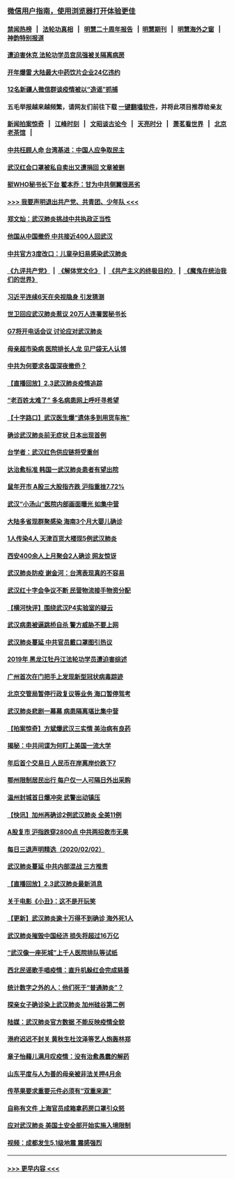 ### [微信用户指南，使用浏览器打开体验更佳](https://github.com/gfw-breaker/banned-news1/blob/master/indexes/wechat-guide.md?t=0)
#### [禁闻热榜](热点新闻.md?t=0)  &nbsp;&nbsp;|&nbsp;&nbsp; [法轮功真相](https://github.com/gfw-breaker/truth/blob/master/README.md?t=0) &nbsp;&nbsp;|&nbsp;&nbsp; [明慧二十周年报告](https://github.com/gfw-breaker/mh-reports/blob/master/README.md?t=0) &nbsp;&nbsp;|&nbsp;&nbsp;[明慧期刊](https://github.com/gfw-breaker/mh-qikan) &nbsp;&nbsp;|&nbsp;&nbsp; [明慧海外之窗](https://github.com/gfw-breaker/mh-news/blob/master/README.md?t=0) &nbsp;&nbsp;|&nbsp;&nbsp; [神韵特别报道](https://github.com/gfw-breaker/mh-news/blob/master/shenyun.md?t=0)
#### [遭迫害休克 法轮功学员宫凤强被关隔离病房](../pages/nsc413/n11841492.md?t=02040233) 
#### [开年爆雷  大陆最大中药饮片企业24亿违约](../pages/nsc413/n11841904.md?t=02040233) 
#### [12名新疆人微信群谈疫情被以“造谣”抓捕](../pages/nsc413/n11839897.md?t=02040233) 
#### 五毛举报越来越频繁，请网友们前往下载 [一键翻墙软件](https://github.com/gfw-breaker/ssr-accounts)，并将此项目推荐给亲友
#### [新闻拍案惊奇](https://github.com/gfw-breaker/banned-news1/blob/master/pages/link4.md) &nbsp;&nbsp;|&nbsp;&nbsp; [江峰时刻](https://github.com/gfw-breaker/banned-news1/blob/master/pages/link4.md) &nbsp;&nbsp;|&nbsp;&nbsp; [文昭谈古论今](https://github.com/gfw-breaker/banned-news1/blob/master/pages/link4.md) &nbsp;&nbsp;|&nbsp;&nbsp; [天亮时分](https://github.com/gfw-breaker/banned-news1/blob/master/pages/link4.md) &nbsp;&nbsp;|&nbsp;&nbsp; [萧茗看世界](https://github.com/gfw-breaker/banned-news1/blob/master/pages/link4.md) &nbsp;&nbsp;|&nbsp;&nbsp; [北京老茶馆](https://github.com/gfw-breaker/banned-news1/blob/master/pages/link4.md) &nbsp;&nbsp;|&nbsp;&nbsp; 
#### [中共枉顾人命 台湾基进：中国人应争取民主](../pages/nsc413/n11841532.md?t=02040233) 
#### [武汉红会口罩被私自卖出又遭捐回 文章被删](../pages/nsc413/n11841871.md?t=02040233) 
#### [挺WHO秘书长下台 翟本乔：甘为中共侧翼很恶劣](../pages/nsc413/n11841484.md?t=02040233) 
#### [>>> 我要声明退出共产党、共青团、少年队 <<<](https://github.com/begood0513/goodnews/blob/master/quit/letter.md) 
#### [郑文灿：武汉肺炎挑战中共执政正当性](../pages/nsc413/n11841537.md?t=02040233) 
#### [他国从中国撤侨 中共接近400人回武汉](../pages/nsc413/n11841290.md?t=02040233) 
#### [中共官方3度改口：儿童孕妇易感染武汉肺炎](../pages/nsc413/n11841631.md?t=02040233) 
#### [《九评共产党》](https://github.com/begood0513/9ping.md/blob/master/README.md) &nbsp;|&nbsp; [《解体党文化》](../../../../jtdwh.md/blob/master/README.md)  &nbsp;|&nbsp; [《共产主义的终极目的》](../../../../gczydzjmd.md/blob/master/README.md) &nbsp;|&nbsp; [《魔鬼在统治我们的世界》](../../../../mgztzwmdsj.md/blob/master/README.md) 
#### [习近平连续6天在央视隐身 引发猜测](../pages/nsc413/n11841881.md?t=02040233) 
#### [世卫回应武汉肺炎惹议 20万人连署罢秘书长](../pages/nsc413/n11841664.md?t=02040233) 
#### [G7将开电话会议 讨论应对武汉肺炎](../pages/nsc413/n11841658.md?t=02040233) 
#### [母亲超市染病 医院排长人龙 见尸袋无人认领](../pages/nsc413/n11841762.md?t=02040233) 
#### [中共为何要求各国深夜撤侨？](../pages/nsc413/n11841731.md?t=02040233) 
#### [【直播回放】2.3武汉肺炎疫情追踪](../pages/nsc413/n11841577.md?t=02040233) 
#### [“老百姓太难了” 多名病患网上呼吁寻希望](../pages/nsc413/n11841565.md?t=02040233) 
#### [【十字路口】武汉医生爆“遗体多到用货车拖”](../pages/nsc413/n11840013.md?t=02040233) 
#### [确诊武汉肺炎前无症状 日本出现首例](../pages/nsc413/n11841567.md?t=02040233) 
#### [台学者：武汉红色供应链将受重创](../pages/nsc413/n11841596.md?t=02040233) 
#### [达治愈标准 韩国一武汉肺炎患者有望出院](../pages/nsc413/n11841523.md?t=02040233) 
#### [鼠年开市 A股三大股指齐跌 沪指重挫7.72%](../pages/nsc413/n11840461.md?t=02040233) 
#### [武汉“小汤山”医院内部画面曝光 如集中营](../pages/nsc413/n11841060.md?t=02040233) 
#### [大陆多省现群聚感染 海南3个月大婴儿确诊](../pages/nsc413/n11841274.md?t=02040233) 
#### [1人传染4人 天津百货大楼现5例武汉肺炎](../pages/nsc413/n11840677.md?t=02040233) 
#### [西安400余人上月聚会2人确诊 网友惊讶](../pages/nsc413/n11841178.md?t=02040233) 
#### [武汉肺炎防疫 谢金河：台湾表现真的不容易](../pages/nsc413/n11841120.md?t=02040233) 
#### [武汉红十字会争议不断 民营物流接手物资分配](../pages/nsc413/n11840733.md?t=02040233) 
#### [【横河快评】围绕武汉P4实验室的疑云](../pages/nsc413/n11840494.md?t=02040233) 
#### [武汉病患被逼跳桥自杀 警方威胁不要上网](../pages/nsc413/n11838521.md?t=02040233) 
#### [武汉肺炎蔓延 中共官员戴口罩图引热议](../pages/nsc413/n11840917.md?t=02040233) 
#### [2019年 黑龙江牡丹江法轮功学员遭迫害综述](../pages/nsc413/n11839335.md?t=02040233) 
#### [广州首次在门把手上发现新型冠状病毒踪迹](../pages/nsc413/n11840613.md?t=02040233) 
#### [北京交管局暂停行政复议等业务 海口暂停驾考](../pages/nsc413/n11840528.md?t=02040233) 
#### [武汉肺炎悲剧一幕幕 病患隔离堪比集中营](../pages/nsc413/n11838047.md?t=02040233) 
#### [【拍案惊奇】方斌爆武汉三实情 美治病有良药](../pages/nsc413/n11839984.md?t=02040233) 
#### [揭秘：中共间谍为何盯上美国一流大学](../pages/nsc413/n11840270.md?t=02040233) 
#### [年后首个交易日 人民币在岸离岸价跌下7](../pages/nsc413/n11840366.md?t=02040233) 
#### [鄂州限制居民出行 每户仅一人可隔日外出采购](../pages/nsc413/n11839131.md?t=02040233) 
#### [温州封城首日爆冲突 武警出动镇压](../pages/nsc413/n11839881.md?t=02040233) 
#### [【快讯】加州再确诊2例武汉肺炎 全美11例](../pages/nsc413/n11840339.md?t=02040233) 
#### [A股复市 沪指跌穿2800点 中共两招救市无果](../pages/nsc413/n11839859.md?t=02040233) 
#### [每日三退声明精选（2020/02/02）](../pages/nsc413/n11840257.md?t=02040233) 
#### [武汉肺炎蔓延 中共内部混战 三方推责](../pages/nsc413/n11839612.md?t=02040233) 
#### [【直播回放】2.3武汉肺炎最新消息](../pages/nsc413/n11840124.md?t=02040233) 
#### [关于电影《小丑》：这不是开玩笑](../pages/nsc413/n11839360.md?t=02040233) 
#### [【更新】武汉肺炎逾十万得不到确诊 海外死1人](../pages/nsc413/n11801312.md?t=02040233) 
#### [武汉肺炎摧毁中国经济 损失将超过16万亿](../pages/nsc413/n11839723.md?t=02040233) 
#### [“武汉像一座死城”上千人医院排队等试纸](../pages/nsc413/n11839724.md?t=02040233) 
#### [西北民谣歌手唱疫情：直升机躲红会完成慈善](../pages/nsc413/n11839757.md?t=02040233) 
#### [统计数字之外的人：他们死于“普通肺炎”？](../pages/nsc413/n11839788.md?t=02040233) 
#### [探亲女子确诊染上武汉肺炎 加州硅谷第二例](../pages/nsc413/n11839784.md?t=02040233) 
#### [陆媒：武汉肺炎官方数据 不能反映疫情全貌](../pages/nsc413/n11839828.md?t=02040233) 
#### [港府迟迟不封关 黄秋生杜汶泽等艺人炮轰林郑](../pages/nsc413/n11839562.md?t=02040233) 
#### [章子怡藉儿满月叹疫情：没有治愈愚蠢的解药](../pages/nsc413/n11839428.md?t=02040233) 
#### [山东平度与人为善的母亲被非法关押4月余](../pages/nsc413/n11834949.md?t=02040233) 
#### [传苹果要求重要元件必须有“双重来源”](../pages/nsc413/n11839717.md?t=02040233) 
#### [自称有文件 上海官员成箱拿药房口罩引众怒](../pages/nsc413/n11839279.md?t=02040233) 
#### [应对武汉肺炎 美国土安全部开始实施入境限制](../pages/nsc413/n11839729.md?t=02040233) 
#### [视频：成都发生5.1级地震 震感强烈](../pages/nsc413/n11839732.md?t=02040233) 

----
#### [ >>> 更早内容 <<< ](../indexes/nsc413-earlier.md)
